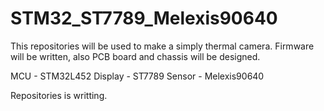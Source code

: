 # STM32_ST7789_Melexis90640

This repositories will be used to make a simply thermal camera.
Firmware will be written, also PCB board and chassis will be designed.

MCU - STM32L452
Display - ST7789
Sensor - Melexis90640

Repositories is writting.
